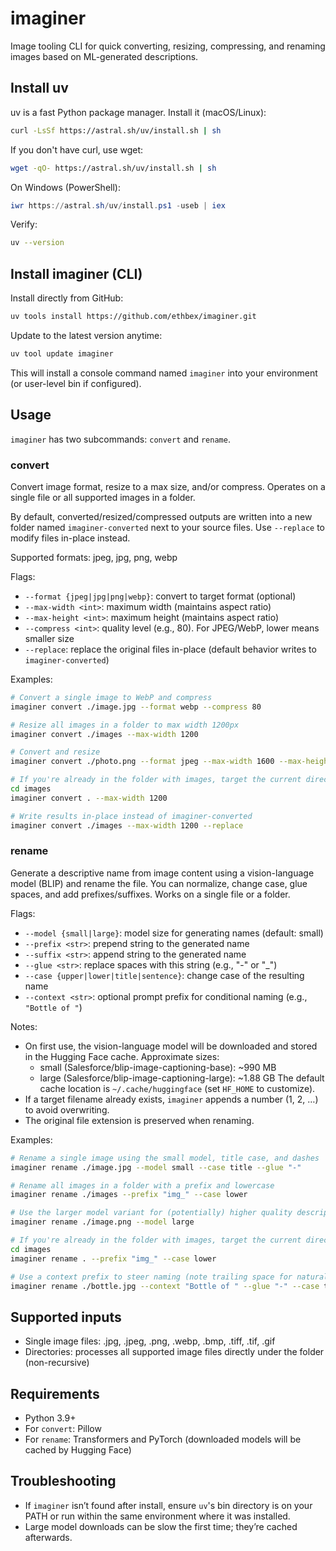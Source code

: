# imaginer

Image tooling CLI for quick converting, resizing, compressing, and renaming images based on ML-generated descriptions.

## Install uv

uv is a fast Python package manager. Install it (macOS/Linux):

```sh
curl -LsSf https://astral.sh/uv/install.sh | sh
```

If you don't have curl, use wget:

```sh
wget -qO- https://astral.sh/uv/install.sh | sh
```

On Windows (PowerShell):

```powershell
iwr https://astral.sh/uv/install.ps1 -useb | iex
```

Verify:

```sh
uv --version
```

## Install imaginer (CLI)

Install directly from GitHub:

```sh
uv tools install https://github.com/ethbex/imaginer.git
```

Update to the latest version anytime:

```sh
uv tool update imaginer
```

This will install a console command named `imaginer` into your environment (or user-level bin if configured).

## Usage

`imaginer` has two subcommands: `convert` and `rename`.

### convert

Convert image format, resize to a max size, and/or compress. Operates on a single file or all supported images in a folder.

By default, converted/resized/compressed outputs are written into a new folder named `imaginer-converted` next to your source files. Use `--replace` to modify files in-place instead.

Supported formats: jpeg, jpg, png, webp

Flags:
- `--format {jpeg|jpg|png|webp}`: convert to target format (optional)
- `--max-width <int>`: maximum width (maintains aspect ratio)
- `--max-height <int>`: maximum height (maintains aspect ratio)
- `--compress <int>`: quality level (e.g., 80). For JPEG/WebP, lower means smaller size
- `--replace`: replace the original files in-place (default behavior writes to `imaginer-converted`)

Examples:

```sh
# Convert a single image to WebP and compress
imaginer convert ./image.jpg --format webp --compress 80

# Resize all images in a folder to max width 1200px
imaginer convert ./images --max-width 1200

# Convert and resize
imaginer convert ./photo.png --format jpeg --max-width 1600 --max-height 1200

# If you're already in the folder with images, target the current directory
cd images
imaginer convert . --max-width 1200

# Write results in-place instead of imaginer-converted
imaginer convert ./images --max-width 1200 --replace
```

### rename

Generate a descriptive name from image content using a vision-language model (BLIP) and rename the file. You can normalize, change case, glue spaces, and add prefixes/suffixes. Works on a single file or a folder.

Flags:
- `--model {small|large}`: model size for generating names (default: small)
- `--prefix <str>`: prepend string to the generated name
- `--suffix <str>`: append string to the generated name
- `--glue <str>`: replace spaces with this string (e.g., "-" or "_")
- `--case {upper|lower|title|sentence}`: change case of the resulting name
- `--context <str>`: optional prompt prefix for conditional naming (e.g., `"Bottle of "`)

Notes:
- On first use, the vision-language model will be downloaded and stored in the Hugging Face cache. Approximate sizes:
	- small (Salesforce/blip-image-captioning-base): ~990 MB
	- large (Salesforce/blip-image-captioning-large): ~1.88 GB
	The default cache location is `~/.cache/huggingface` (set `HF_HOME` to customize).
- If a target filename already exists, `imaginer` appends a number (1, 2, …) to avoid overwriting.
- The original file extension is preserved when renaming.

Examples:

```sh
# Rename a single image using the small model, title case, and dashes
imaginer rename ./image.jpg --model small --case title --glue "-"

# Rename all images in a folder with a prefix and lowercase
imaginer rename ./images --prefix "img_" --case lower

# Use the larger model variant for (potentially) higher quality descriptions
imaginer rename ./image.png --model large

# If you're already in the folder with images, target the current directory
cd images
imaginer rename . --prefix "img_" --case lower

# Use a context prefix to steer naming (note trailing space for natural phrasing)
imaginer rename ./bottle.jpg --context "Bottle of " --glue "-" --case title
```

## Supported inputs

- Single image files: .jpg, .jpeg, .png, .webp, .bmp, .tiff, .tif, .gif
- Directories: processes all supported image files directly under the folder (non-recursive)

## Requirements

- Python 3.9+
- For `convert`: Pillow
- For `rename`: Transformers and PyTorch (downloaded models will be cached by Hugging Face)

## Troubleshooting

- If `imaginer` isn’t found after install, ensure `uv`'s bin directory is on your PATH or run within the same environment where it was installed.
- Large model downloads can be slow the first time; they’re cached afterwards.

